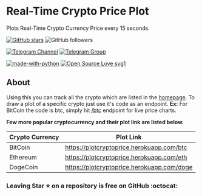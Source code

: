 # Real-Time Crypto Price Plot
Plots Real-Time Crypto Currency Price every 15 seconds.


[![GitHub stars](https://img.shields.io/github/stars/cyberboysumanjay/RealTimeCryptoPrice.svg?style=social&label=Star)](https://github.com/cyberboysumanjay/RealTimeCryptoPrice) ![GitHub followers](https://img.shields.io/github/followers/cyberboysumanjay.svg?style=social&label=Follow)


[![Telegram Channel](https://img.shields.io/endpoint?color=neon&style=flat-square&url=https%3A%2F%2Ftg.sumanjay.workers.dev%2Fsjprojects)](https://telegram.dog/sjprojects)
[![Telegram Group](https://img.shields.io/endpoint?color=neon&style=flat-square&url=https%3A%2F%2Ftg.sumanjay.workers.dev%2Fsumanbots)](https://telegram.dog/sumanbots)


[![made-with-python](https://img.shields.io/badge/Made%20with-Python-1f425f.svg)](https://www.python.org/) [![Open Source Love svg1](https://badges.frapsoft.com/os/v1/open-source.svg?v=103)](https://github.com/ellerbrock/open-source-badges/)

## About

Using this you can track all the crypto which are listed in the [homepage](https://plotcryptoprice.herokuapp.com).
To draw a plot of a specific crypto just use it's code as an endpoint.
**Ex:** For BitCoin the code is btc, simply hit [/btc](https://plotcryptoprice.herokuapp.com/btc) endpoint for live price charts. 


**Few more popular cryptocurrency and their plot link are listed below.**

| Crypto Currency | Plot Link |
| ------ | ------ |
| BitCoin | https://plotcryptoprice.herokuapp.com/btc |
| Ethereum | https://plotcryptoprice.herokuapp.com/eth |
| DogeCoin | https://plotcryptoprice.herokuapp.com/doge | 



### Leaving Star ⭐ on a repository is free on GitHub :octocat:
